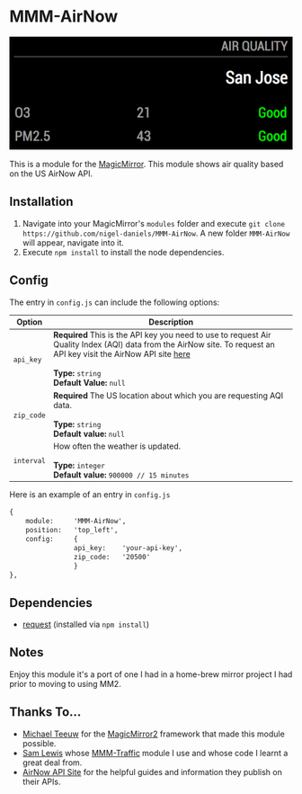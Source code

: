 # MMM-AirNow
![Air now](airquality.png "Air now.")

This is a module for the [MagicMirror](https://github.com/MichMich/MagicMirror/tree/develop). This module shows air quality based on the US AirNow API.

## Installation
1. Navigate into your MagicMirror's `modules` folder and execute `git clone https://github.com/nigel-daniels/MMM-AirNow`.  A new folder `MMM-AirNow` will appear, navigate into it.
2. Execute `npm install` to install the node dependencies.

## Config
The entry in `config.js` can include the following options:

|Option|Description|
|---|---|
|`api_key`|**Required** This is the API key you need to use to request Air Quality Index (AQI) data from the AirNow site.  To request an API key visit the AirNow API site [here](https://docs.airnowapi.org/account/request/)<br><br>**Type:** `string`<br>**Default Value:** `null`|
|`zip_code`|**Required** The US location about which you are requesting AQI data.<br><br>**Type:** `string`<br>**Default value:** `null`|
|`interval`|How often the weather is updated.<br><br>**Type:** `integer`<br>**Default value:** `900000 // 15 minutes`|

Here is an example of an entry in `config.js`
```
{
    module:		'MMM-AirNow',
    position:	'top_left',
    config:		{
                api_key:	'your-api-key',
                zip_code:	'20500'
                }
},
```

## Dependencies
- [request](https://www.npmjs.com/package/request) (installed via `npm install`)

## Notes
Enjoy this module it's a port of one I had in a home-brew mirror project I had prior to moving to using MM2.

## Thanks To...
- [Michael Teeuw](https://github.com/MichMich) for the [MagicMirror2](https://github.com/MichMich/MagicMirror/tree/develop) framework that made this module possible.
- [Sam Lewis](https://github.com/SamLewis0602) whose [MMM-Traffic](https://github.com/SamLewis0602/MMM-Traffic) module I use and whose code I learnt a great deal from.
- [AirNow API Site](https://docs.airnowapi.org) for the helpful guides and information they publish on their APIs.
